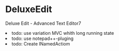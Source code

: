 # DeluxeEdit
Deluxe Edit  - Advanced Text Editor7
<li>todo: use variation MVC whith long running state</li>
<li>todo: use notepad++-pluging</li>
<li>todo: Create INamedActiom</li>
